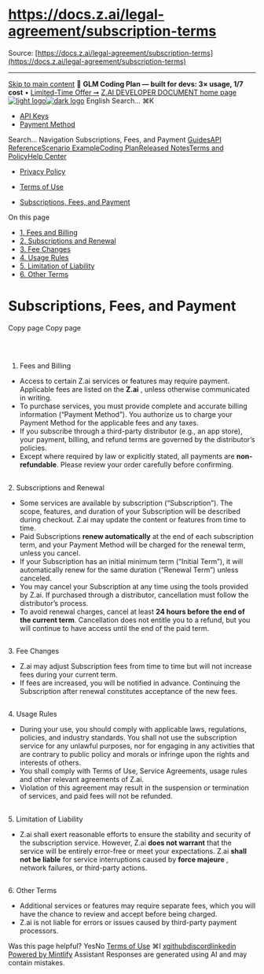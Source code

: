 # https://docs.z.ai/legal-agreement/subscription-terms

Source: [https://docs.z.ai/legal-agreement/subscription-terms](https://docs.z.ai/legal-agreement/subscription-terms)

---

[Skip to main content](https://docs.z.ai/legal-agreement/subscription-terms#content-area)
🚀 **GLM Coding Plan — built for devs: 3× usage, 1/7 cost** • [Limited-Time Offer ➞](https://z.ai/subscribe?utm_campaign=Platform_Ops&_channel_track_key=DaprgHIc)
[Z.AI DEVELOPER DOCUMENT home page![light logo](https://mintcdn.com/zhipu-32152247/B_E8wI-eiNa1QlPV/logo/dark.svg?fit=max&auto=format&n=B_E8wI-eiNa1QlPV&q=85&s=75deefa9dea5bdbc84d4da68885c267f)![dark logo](https://mintcdn.com/zhipu-32152247/B_E8wI-eiNa1QlPV/logo/light.svg?fit=max&auto=format&n=B_E8wI-eiNa1QlPV&q=85&s=c1ecf1af358fa8eeab8c06052337f8f6)](https://z.ai/model-api)
English
Search...
⌘K
  * [API Keys](https://z.ai/manage-apikey/apikey-list)
  * [Payment Method](https://z.ai/manage-apikey/billing)


Search...
Navigation
Subscriptions, Fees, and Payment
[Guides](https://docs.z.ai/guides/overview/quick-start)[API Reference](https://docs.z.ai/api-reference/introduction)[Scenario Example](https://docs.z.ai/scenario-example/develop-tools/claude)[Coding Plan](https://docs.z.ai/devpack/overview)[Released Notes](https://docs.z.ai/release-notes/new-released)[Terms and Policy](https://docs.z.ai/legal-agreement/privacy-policy)[Help Center](https://docs.z.ai/help/faq)
  * [Privacy Policy](https://docs.z.ai/legal-agreement/privacy-policy)


  * [Terms of Use](https://docs.z.ai/legal-agreement/terms-of-use)


  * [Subscriptions, Fees, and Payment](https://docs.z.ai/legal-agreement/subscription-terms)


On this page
  * [1. Fees and Billing](https://docs.z.ai/legal-agreement/subscription-terms#1-fees-and-billing)
  * [2. Subscriptions and Renewal](https://docs.z.ai/legal-agreement/subscription-terms#2-subscriptions-and-renewal)
  * [3. Fee Changes](https://docs.z.ai/legal-agreement/subscription-terms#3-fee-changes)
  * [4. Usage Rules](https://docs.z.ai/legal-agreement/subscription-terms#4-usage-rules)
  * [5. Limitation of Liability](https://docs.z.ai/legal-agreement/subscription-terms#5-limitation-of-liability)
  * [6. Other Terms](https://docs.z.ai/legal-agreement/subscription-terms#6-other-terms)


# Subscriptions, Fees, and Payment
Copy page
Copy page
## 
[​](https://docs.z.ai/legal-agreement/subscription-terms#1-fees-and-billing)
1. Fees and Billing
  * Access to certain Z.ai services or features may require payment. Applicable fees are listed on the **Z.ai** , unless otherwise communicated in writing.
  * To purchase services, you must provide complete and accurate billing information (“Payment Method”). You authorize us to charge your Payment Method for the applicable fees and any taxes.
  * If you subscribe through a third-party distributor (e.g., an app store), your payment, billing, and refund terms are governed by the distributor’s policies.
  * Except where required by law or explicitly stated, all payments are **non-refundable**. Please review your order carefully before confirming.


## 
[​](https://docs.z.ai/legal-agreement/subscription-terms#2-subscriptions-and-renewal)
2. Subscriptions and Renewal
  * Some services are available by subscription (“Subscription”). The scope, features, and duration of your Subscription will be described during checkout. Z.ai may update the content or features from time to time.
  * Paid Subscriptions **renew automatically** at the end of each subscription term, and your Payment Method will be charged for the renewal term, unless you cancel.
  * If your Subscription has an initial minimum term (“Initial Term”), it will automatically renew for the same duration (“Renewal Term”) unless canceled.
  * You may cancel your Subscription at any time using the tools provided by Z.ai. If purchased through a distributor, cancellation must follow the distributor’s process.
  * To avoid renewal charges, cancel at least **24 hours before the end of the current term**. Cancellation does not entitle you to a refund, but you will continue to have access until the end of the paid term.


## 
[​](https://docs.z.ai/legal-agreement/subscription-terms#3-fee-changes)
3. Fee Changes
  * Z.ai may adjust Subscription fees from time to time but will not increase fees during your current term.
  * If fees are increased, you will be notified in advance. Continuing the Subscription after renewal constitutes acceptance of the new fees.


## 
[​](https://docs.z.ai/legal-agreement/subscription-terms#4-usage-rules)
4. Usage Rules
  * During your use, you should comply with applicable laws, regulations, policies, and industry standards. You shall not use the subscription service for any unlawful purposes, nor for engaging in any activities that are contrary to public policy and morals or infringe upon the rights and interests of others.
  * You shall comply with Terms of Use, Service Agreements, usage rules and other relevant agreements of Z.ai.
  * Violation of this agreement may result in the suspension or termination of services, and paid fees will not be refunded.


## 
[​](https://docs.z.ai/legal-agreement/subscription-terms#5-limitation-of-liability)
5. Limitation of Liability
  * Z.ai shall exert reasonable efforts to ensure the stability and security of the subscription service. However, Z.ai **does not warrant** that the service will be entirely error-free or meet your expectations. Z.ai **shall not be liable** for service interruptions caused by **force majeure** , network failures, or third-party actions.


## 
[​](https://docs.z.ai/legal-agreement/subscription-terms#6-other-terms)
6. Other Terms
  * Additional services or features may require separate fees, which you will have the chance to review and accept before being charged.
  * Z.ai is not liable for errors or issues caused by third-party payment processors.


Was this page helpful?
YesNo
[Terms of Use](https://docs.z.ai/legal-agreement/terms-of-use)
⌘I
[x](https://x.com/Zai_org)[github](https://github.com/zai-org)[discord](https://discord.gg/QR7SARHRxK)[linkedin](https://www.linkedin.com/company/zdotai/)
[Powered by Mintlify](https://mintlify.com?utm_campaign=poweredBy&utm_medium=referral&utm_source=zhipu-32152247)
Assistant
Responses are generated using AI and may contain mistakes.
